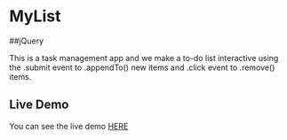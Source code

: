 # MyList

##jQuery

This is a task management app and we make a to-do list interactive using the .submit event to .appendTo() new items and .click event to .remove() items.

## Live Demo

You can see the live demo [HERE]()
